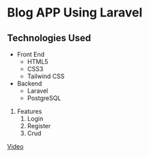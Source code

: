 # Blog APP Using Laravel


## Technologies Used


* Front End
    * HTML5 
    * CSS3 
    * Tailwind CSS
* Backend
    * Laravel 
    * PostgreSQL


 1. Features
     1. Login
     2. Register
     3. Crud


[Video](https://drive.google.com/file/d/1ZdThLNAi8sLglkdSTJTY25iJI7raYB2k/view?usp=sharing)
